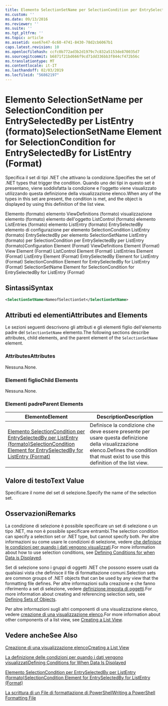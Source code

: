```yaml
---
title: Elemento SelectionSetName per SelectionCondition per EntrySelectedBy per ListEntry (formato) | Microsoft Docs
ms.custom: ''
ms.date: 09/13/2016
ms.reviewer: ''
ms.suite: ''
ms.tgt_pltfrm: ''
ms.topic: article
ms.assetid: eae67e47-6c60-4741-8430-78d2cb6067b1
caps.latest.revision: 10
ms.openlocfilehash: ccfc0b772ad3b2d1979c7c832a5153de870035d7
ms.sourcegitcommit: b6871f21bd666f9cd71dd336bb3f844cf472b56c
ms.translationtype: MT
ms.contentlocale: it-IT
ms.lasthandoff: 02/03/2019
ms.locfileid: "56862197"
---
```

# <a name="selectionsetname-element-for-selectioncondition-for-entryselectedby-for-listentry-format"></a><span data-ttu-id="90eae-102">Elemento SelectionSetName per SelectionCondition per EntrySelectedBy per ListEntry (formato)</span><span class="sxs-lookup"><span data-stu-id="90eae-102">SelectionSetName Element for SelectionCondition for EntrySelectedBy for ListEntry (Format)</span></span>

<span data-ttu-id="90eae-103">Specifica il set di tipi .NET che attivano la condizione.</span><span class="sxs-lookup"><span data-stu-id="90eae-103">Specifies the set of .NET types that trigger the condition.</span></span> <span data-ttu-id="90eae-104">Quando uno dei tipi in questo set è presentano, viene soddisfatta la condizione e l'oggetto viene visualizzato utilizzando questa definizione della visualizzazione elenco.</span><span class="sxs-lookup"><span data-stu-id="90eae-104">When any of the types in this set are present, the condition is met, and the object is displayed by using this definition of the list view.</span></span>

<span data-ttu-id="90eae-105">Elemento (formato) elemento ViewDefinitions (formato) visualizzazione elemento (formato) elemento dell'oggetto ListControl (formato) elemento ListEntries (formato) elemento ListEntry (formato) EntrySelectedBy elemento di configurazione per elemento SelectionCondition ListEntry (formato) EntrySelectedBy per elemento SelectionSetName ListEntry (formato) per SelectionCondition per EntrySelectedBy per ListEntry (formato)</span><span class="sxs-lookup"><span data-stu-id="90eae-105">Configuration Element (Format) ViewDefinitions Element (Format) View Element (Format) ListControl Element (Format) ListEntries Element (Format) ListEntry Element (Format) EntrySelectedBy Element for ListEntry (Format) SelectionCondition Element for EntrySelectedBy for ListEntry (Format) SelectionSetName Element for SelectionCondition for EntrySelectedBy for ListEntry (Format)</span></span>

## <a name="syntax"></a><span data-ttu-id="90eae-106">Sintassi</span><span class="sxs-lookup"><span data-stu-id="90eae-106">Syntax</span></span>

```xml
<SelectionSetName>NameofSelectionSet</SelectionSetName>
```

## <a name="attributes-and-elements"></a><span data-ttu-id="90eae-107">Attributi ed elementi</span><span class="sxs-lookup"><span data-stu-id="90eae-107">Attributes and Elements</span></span>

<span data-ttu-id="90eae-108">Le sezioni seguenti descrivono gli attributi e gli elementi figlio dell'elemento padre del `SelectionSetName` elemento.</span><span class="sxs-lookup"><span data-stu-id="90eae-108">The following sections describe attributes, child elements, and the parent element of the `SelectionSetName` element.</span></span>

### <a name="attributes"></a><span data-ttu-id="90eae-109">Attributes</span><span class="sxs-lookup"><span data-stu-id="90eae-109">Attributes</span></span>

<span data-ttu-id="90eae-110">Nessuna.</span><span class="sxs-lookup"><span data-stu-id="90eae-110">None.</span></span>

### <a name="child-elements"></a><span data-ttu-id="90eae-111">Elementi figlio</span><span class="sxs-lookup"><span data-stu-id="90eae-111">Child Elements</span></span>

<span data-ttu-id="90eae-112">Nessuna.</span><span class="sxs-lookup"><span data-stu-id="90eae-112">None.</span></span>

### <a name="parent-elements"></a><span data-ttu-id="90eae-113">Elementi padre</span><span class="sxs-lookup"><span data-stu-id="90eae-113">Parent Elements</span></span>

|<span data-ttu-id="90eae-114">Elemento</span><span class="sxs-lookup"><span data-stu-id="90eae-114">Element</span></span>|<span data-ttu-id="90eae-115">Description</span><span class="sxs-lookup"><span data-stu-id="90eae-115">Description</span></span>|
|-------------|-----------------|
|[<span data-ttu-id="90eae-116">Elemento SelectionCondition per EntrySelectedBy per ListEntry (formato)</span><span class="sxs-lookup"><span data-stu-id="90eae-116">SelectionCondition Element for EntrySelectedBy for ListEntry (Format)</span></span>](./selectioncondition-element-for-entryselectedby-for-listcontrol-format.md)|<span data-ttu-id="90eae-117">Definisce la condizione che deve essere presente per usare questa definizione della visualizzazione elenco.</span><span class="sxs-lookup"><span data-stu-id="90eae-117">Defines the condition that must exist to use this definition of the list view.</span></span>|

## <a name="text-value"></a><span data-ttu-id="90eae-118">Valore di testo</span><span class="sxs-lookup"><span data-stu-id="90eae-118">Text Value</span></span>

<span data-ttu-id="90eae-119">Specificare il nome del set di selezione.</span><span class="sxs-lookup"><span data-stu-id="90eae-119">Specify the name of the selection set.</span></span>

## <a name="remarks"></a><span data-ttu-id="90eae-120">Osservazioni</span><span class="sxs-lookup"><span data-stu-id="90eae-120">Remarks</span></span>

<span data-ttu-id="90eae-121">La condizione di selezione è possibile specificare un set di selezione o un tipo .NET, ma non è possibile specificare entrambi.</span><span class="sxs-lookup"><span data-stu-id="90eae-121">The selection condition can specify a selection set or .NET type, but cannot specify both.</span></span> <span data-ttu-id="90eae-122">Per altre informazioni su come usare le condizioni di selezione, vedere [che definisce le condizioni per quando i dati vengono visualizzati](./defining-conditions-for-displaying-data.md).</span><span class="sxs-lookup"><span data-stu-id="90eae-122">For more information about how to use selection conditions, see [Defining Conditions for when Data is Displayed](./defining-conditions-for-displaying-data.md).</span></span>

<span data-ttu-id="90eae-123">Set di selezione sono i gruppi di oggetti .NET che possono essere usati da qualsiasi vista che definisce il file di formattazione comuni.</span><span class="sxs-lookup"><span data-stu-id="90eae-123">Selection sets are common groups of .NET objects that can be used by any view that the formatting file defines.</span></span> <span data-ttu-id="90eae-124">Per altre informazioni sulla creazione e che fanno riferimento a set di selezione, vedere [definizione imposta di oggetti](./defining-selection-sets.md).</span><span class="sxs-lookup"><span data-stu-id="90eae-124">For more information about creating and referencing selection sets, see [Defining Sets of Objects](./defining-selection-sets.md).</span></span>

<span data-ttu-id="90eae-125">Per altre informazioni sugli altri componenti di una visualizzazione elenco, vedere [creazione di una visualizzazione elenco](./creating-a-list-view.md).</span><span class="sxs-lookup"><span data-stu-id="90eae-125">For more information about other components of a list view, see [Creating a List View](./creating-a-list-view.md).</span></span>

## <a name="see-also"></a><span data-ttu-id="90eae-126">Vedere anche</span><span class="sxs-lookup"><span data-stu-id="90eae-126">See Also</span></span>

[<span data-ttu-id="90eae-127">Creazione di una visualizzazione elenco</span><span class="sxs-lookup"><span data-stu-id="90eae-127">Creating a List View</span></span>](./creating-a-list-view.md)

[<span data-ttu-id="90eae-128">La definizione delle condizioni per quando i dati vengono visualizzati</span><span class="sxs-lookup"><span data-stu-id="90eae-128">Defining Conditions for When Data Is Displayed</span></span>](./defining-conditions-for-displaying-data.md)

[<span data-ttu-id="90eae-129">Elemento SelectionCondition per EntrySelectedBy per ListEntry (formato)</span><span class="sxs-lookup"><span data-stu-id="90eae-129">SelectionCondition Element for EntrySelectedBy for ListEntry (Format)</span></span>](./selectioncondition-element-for-entryselectedby-for-listcontrol-format.md)

[<span data-ttu-id="90eae-130">La scrittura di un File di formattazione di PowerShell</span><span class="sxs-lookup"><span data-stu-id="90eae-130">Writing a PowerShell Formatting File</span></span>](./writing-a-powershell-formatting-file.md)
